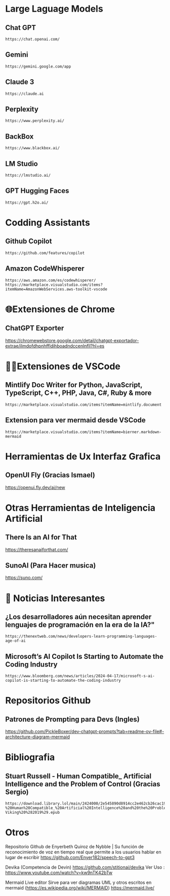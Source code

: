 # Large Laguage Models

## Chat GPT
	https://chat.openai.com/

## Gemini
	https://gemini.google.com/app

## Claude 3
	https://claude.ai

## Perplexity
	https://www.perplexity.ai/

## BackBox
	https://www.blackbox.ai/

## LM Studio
	https://lmstudio.ai/

## GPT Hugging Faces
	https://gpt.h2o.ai/

# Codding Assistants

## Github Copilot
	https://github.com/features/copilot
 
## Amazon CodeWhisperer
	https://aws.amazon.com/es/codewhisperer/
 	https://marketplace.visualstudio.com/items?itemName=AmazonWebServices.aws-toolkit-vscode

# 🌐Extensiones de Chrome

## ChatGPT Exporter
https://chromewebstore.google.com/detail/chatgpt-exportador-extrae/ilmdofdhpnhffldihboadndccenlnfll?hl=es

# 🧑‍💻Extensiones de VSCode

## Mintlify Doc Writer for Python, JavaScript, TypeScript, C++, PHP, Java, C#, Ruby & more
	https://marketplace.visualstudio.com/items?itemName=mintlify.document

 ## Extension para ver mermaid desde VSCode
 	https://marketplace.visualstudio.com/items?itemName=bierner.markdown-mermaid

# Herramientas de Ux Interfaz Grafica

## OpenUI Fly (Gracias Ismael)
https://openui.fly.dev/ai/new  

# Otras Herramientas de Inteligencia Artificial

## There Is an AI for That
https://theresanaiforthat.com/

## SunoAI (Para Hacer musica)
https://suno.com/

# 📰 Noticias Interesantes

## ¿Los desarrolladores aún necesitan aprender lenguajes de programación en la era de la IA?"
	https://thenextweb.com/news/developers-learn-programming-languages-age-of-ai

## Microsoft’s AI Copilot Is Starting to Automate the Coding Industry
	https://www.bloomberg.com/news/articles/2024-04-17/microsoft-s-ai-copilot-is-starting-to-automate-the-coding-industry

# Repositorios Github

## Patrones de Prompting para Devs (Ingles)
https://github.com/PickleBoxer/dev-chatgpt-prompts?tab=readme-ov-file#-architecture-diagram-mermaid

# Bibliografia
## Stuart Russell - Human Compatible_ Artificial Intelligence and the Problem of Control (Gracias Sergio)
	https://download.library.lol/main/2424000/2e545890d8914cc2e462cb26cac19432/Stuart%20Russell%20-%20Human%20Compatible_%20Artificial%20Intelligence%20and%20the%20Problem%20of%20Control-Viking%20%282019%29.epub

# Otros

Repositorio Github de Enyerbeth Quiroz de Nybble 
| Su función de reconocimiento de voz en tiempo real que permite a los usuarios hablar en lugar de escribir
https://github.com/Enyer182/speech-to-gpt3

Devika (Competencia de Devin)
	https://github.com/stitionai/devika
	Ver Uso : https://www.youtube.com/watch?v=kw9nTK42bTw

Mermaid Live editor 
	Sirve para ver diagramas UML y otros escritos en mermaid (https://es.wikipedia.org/wiki/MERMAID)
	https://mermaid.live/

